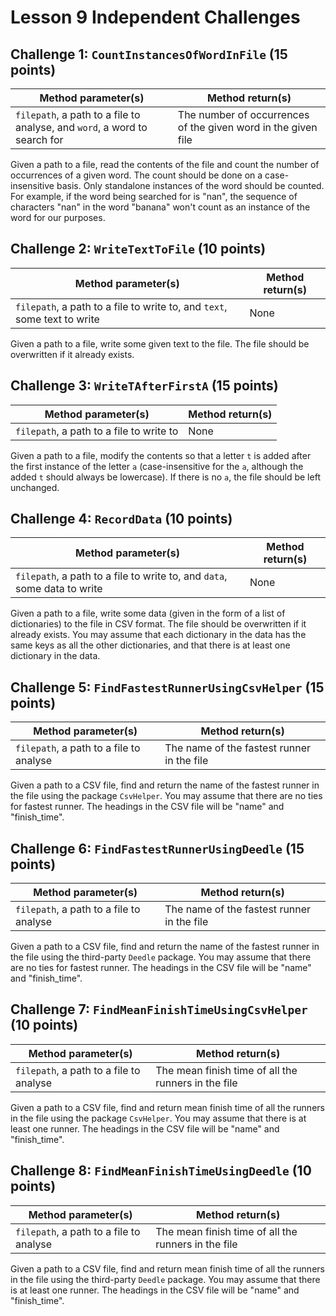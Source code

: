# Lesson 9 Independent Challenges

## Challenge 1: `CountInstancesOfWordInFile` (15 points)

| Method parameter(s)                                                       | Method return(s)                                              |
|---------------------------------------------------------------------------|---------------------------------------------------------------|
| `filepath`, a path to a file to analyse, and `word`, a word to search for | The number of occurrences of the given word in the given file |

Given a path to a file, read the contents of the file and count the number of occurrences of a given word. The count should be done on a case-insensitive basis. Only standalone instances of the word should be counted. For example, if the word being searched for is "nan", the sequence of characters "nan" in the word "banana" won't count as an instance of the word for our purposes.

## Challenge 2: `WriteTextToFile` (10 points)

| Method parameter(s)                                                      | Method return(s) |
|--------------------------------------------------------------------------|------------------|
| `filepath`, a path to a file to write to, and `text`, some text to write | None             |

Given a path to a file, write some given text to the file. The file should be overwritten if it already exists.

## Challenge 3: `WriteTAfterFirstA` (15 points)

| Method parameter(s)                      | Method return(s) |
|------------------------------------------|------------------|
| `filepath`, a path to a file to write to | None             |

Given a path to a file, modify the contents so that a letter `t` is added after the first instance of the letter `a` (case-insensitive for the `a`, although the added `t` should always be lowercase). If there is no `a`, the file should be left unchanged.

## Challenge 4: `RecordData` (10 points)

| Method parameter(s)                                                      | Method return(s) |
|--------------------------------------------------------------------------|------------------|
| `filepath`, a path to a file to write to, and `data`, some data to write | None             |

Given a path to a file, write some data (given in the form of a list of dictionaries) to the file in CSV format. The file should be overwritten if it already exists. You may assume that each dictionary in the data has the same keys as all the other dictionaries, and that there is at least one dictionary in the data.

## Challenge 5: `FindFastestRunnerUsingCsvHelper` (15 points)

| Method parameter(s)                     | Method return(s)                           |
|-----------------------------------------|--------------------------------------------|
| `filepath`, a path to a file to analyse | The name of the fastest runner in the file |

Given a path to a CSV file, find and return the name of the fastest runner in the file using the package `CsvHelper`. You may assume that there are no ties for fastest runner. The headings in the CSV file will be "name" and "finish_time".

## Challenge 6: `FindFastestRunnerUsingDeedle` (15 points)

| Method parameter(s)                     | Method return(s)                           |
|-----------------------------------------|--------------------------------------------|
| `filepath`, a path to a file to analyse | The name of the fastest runner in the file |

Given a path to a CSV file, find and return the name of the fastest runner in the file using the third-party `Deedle` package. You may assume that there are no ties for fastest runner. The headings in the CSV file will be "name" and "finish_time".

## Challenge 7: `FindMeanFinishTimeUsingCsvHelper` (10 points)

| Method parameter(s)                     | Method return(s)                                    |
|-----------------------------------------|-----------------------------------------------------|
| `filepath`, a path to a file to analyse | The mean finish time of all the runners in the file |

Given a path to a CSV file, find and return mean finish time of all the runners in the file using the package `CsvHelper`. You may assume that there is at least one runner. The headings in the CSV file will be "name" and "finish_time".

## Challenge 8: `FindMeanFinishTimeUsingDeedle` (10 points)

| Method parameter(s)                     | Method return(s)                                    |
|-----------------------------------------|-----------------------------------------------------|
| `filepath`, a path to a file to analyse | The mean finish time of all the runners in the file |

Given a path to a CSV file, find and return mean finish time of all the runners in the file using the third-party `Deedle` package. You may assume that there is at least one runner. The headings in the CSV file will be "name" and "finish_time".

